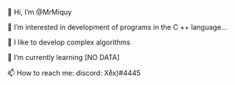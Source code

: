 👋 Hi, I’m @MrMiquy

👀 I’m interested in development of programs in the C ++ language...

💞️ I like to develop complex algorithms

🌱 I’m currently learning [NO DATA]

📫 How to reach me: discord: Xeͯx)#4445
